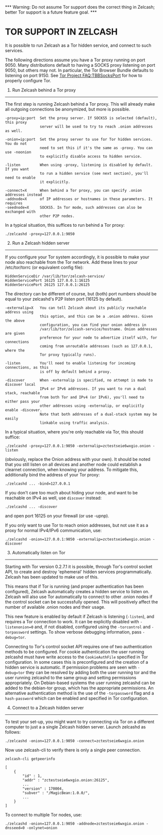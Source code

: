 *** Warning: Do not assume Tor support does the correct thing in Zelcash; better Tor support is a future feature goal. ***

TOR SUPPORT IN ZELCASH
====================

It is possible to run Zelcash as a Tor hidden service, and connect to such services.

The following directions assume you have a Tor proxy running on port 9050. Many distributions default to having a SOCKS proxy listening on port 9050, but others may not. In particular, the Tor Browser Bundle defaults to listening on port 9150. See [Tor Project FAQ:TBBSocksPort](https://www.torproject.org/docs/faq.html.en#TBBSocksPort) for how to properly
configure Tor.


1. Run Zelcash behind a Tor proxy
-------------------------------

The first step is running Zelcash behind a Tor proxy. This will already make all
outgoing connections be anonymized, but more is possible.

	-proxy=ip:port  Set the proxy server. If SOCKS5 is selected (default), this proxy
	                server will be used to try to reach .onion addresses as well.

	-onion=ip:port  Set the proxy server to use for Tor hidden services. You do not
	                need to set this if it's the same as -proxy. You can use -noonion
	                to explicitly disable access to hidden service.

	-listen         When using -proxy, listening is disabled by default. If you want
	                to run a hidden service (see next section), you'll need to enable
	                it explicitly.

	-connect=X      When behind a Tor proxy, you can specify .onion addresses instead
	-addnode=X      of IP addresses or hostnames in these parameters. It requires
	-seednode=X     SOCKS5. In Tor mode, such addresses can also be exchanged with
	                other P2P nodes.

In a typical situation, this suffices to run behind a Tor proxy:

	./zelcashd -proxy=127.0.0.1:9050


2. Run a Zelcash hidden server
----------------------------

If you configure your Tor system accordingly, it is possible to make your node also
reachable from the Tor network. Add these lines to your /etc/tor/torrc (or equivalent
config file):

	HiddenServiceDir /var/lib/tor/zelcash-service/
	HiddenServicePort 16125 127.0.0.1:16125
	HiddenServicePort 26125 127.0.0.1:26125

The directory can be different of course, but (both) port numbers should be equal to
your zelcashd's P2P listen port (16125 by default).

	-externalip=X   You can tell Zelcash about its publicly reachable address using
	                this option, and this can be a .onion address. Given the above
	                configuration, you can find your onion address in
	                /var/lib/tor/zelcash-service/hostname. Onion addresses are given
	                preference for your node to advertize itself with, for connections
	                coming from unroutable addresses (such as 127.0.0.1, where the
	                Tor proxy typically runs).

	-listen         You'll need to enable listening for incoming connections, as this
	                is off by default behind a proxy.

	-discover       When -externalip is specified, no attempt is made to discover local
	                IPv4 or IPv6 addresses. If you want to run a dual stack, reachable
	                from both Tor and IPv4 (or IPv6), you'll need to either pass your
	                other addresses using -externalip, or explicitly enable -discover.
	                Note that both addresses of a dual-stack system may be easily
	                linkable using traffic analysis.

In a typical situation, where you're only reachable via Tor, this should suffice:

	./zelcashd -proxy=127.0.0.1:9050 -externalip=zctestseie6wxgio.onion -listen

(obviously, replace the Onion address with your own). It should be noted that you still
listen on all devices and another node could establish a clearnet connection, when knowing
your address. To mitigate this, additionally bind the address of your Tor proxy:

	./zelcashd ... -bind=127.0.0.1

If you don't care too much about hiding your node, and want to be reachable on IPv4
as well, use `discover` instead:

	./zelcashd ... -discover

and open port 16125 on your firewall (or use -upnp).

If you only want to use Tor to reach onion addresses, but not use it as a proxy
for normal IPv4/IPv6 communication, use:

	./zelcashd -onion=127.0.0.1:9050 -externalip=zctestseie6wxgio.onion -discover


3. Automatically listen on Tor
--------------------------------

Starting with Tor version 0.2.7.1 it is possible, through Tor's control socket
API, to create and destroy 'ephemeral' hidden services programmatically.
Zelcash has been updated to make use of this.

This means that if Tor is running (and proper authentication has been configured),
Zelcash automatically creates a hidden service to listen on. Zelcash will also use Tor
automatically to connect to other .onion nodes if the control socket can be
successfully opened. This will positively affect the number of available .onion
nodes and their usage.

This new feature is enabled by default if Zelcash is listening (`-listen`), and
requires a Tor connection to work. It can be explicitly disabled with `-listenonion=0`
and, if not disabled, configured using the `-torcontrol` and `-torpassword` settings.
To show verbose debugging information, pass `-debug=tor`.

Connecting to Tor's control socket API requires one of two authentication methods to be 
configured. For cookie authentication the user running zelcashd must have write access 
to the `CookieAuthFile` specified in Tor configuration. In some cases this is 
preconfigured and the creation of a hidden service is automatic. If permission problems 
are seen with `-debug=tor` they can be resolved by adding both the user running tor and 
the user running zelcashd to the same group and setting permissions appropriately. On 
Debian-based systems the user running zelcashd can be added to the debian-tor group, 
which has the appropriate permissions. An alternative authentication method is the use 
of the `-torpassword` flag and a `hash-password` which can be enabled and specified in 
Tor configuration.


4. Connect to a Zelcash hidden server
-----------------------------------

To test your set-up, you might want to try connecting via Tor on a different computer to just a
a single Zelcash hidden server. Launch zelcashd as follows:

	./zelcashd -onion=127.0.0.1:9050 -connect=zctestseie6wxgio.onion

Now use zelcash-cli to verify there is only a single peer connection.

	zelcash-cli getpeerinfo

	[
	    {
	        "id" : 1,
	        "addr" : "zctestseie6wxgio.onion:26125",
	        ...
	        "version" : 170004,
	        "subver" : "/MagicBean:1.0.0/",
	        ...
	    }
	]

To connect to multiple Tor nodes, use:

	./zelcashd -onion=127.0.0.1:9050 -addnode=zctestseie6wxgio.onion -dnsseed=0 -onlynet=onion
